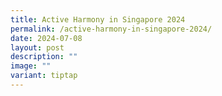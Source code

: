 ```yaml
---
title: Active Harmony in Singapore 2024
permalink: /active-harmony-in-singapore-2024/
date: 2024-07-08
layout: post
description: ""
image: ""
variant: tiptap
---
```

